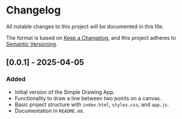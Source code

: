 # Changelog

All notable changes to this project will be documented in this file.

The format is based on [Keep a Changelog](https://keepachangelog.com/en/1.0.0/), and this project adheres to [Semantic Versioning](https://semver.org/spec/v2.0.0.html).

## [0.0.1] - 2025-04-05
### Added
- Initial version of the Simple Drawing App.
- Functionality to draw a line between two points on a canvas.
- Basic project structure with `index.html`, `styles.css`, and `app.js`.
- Documentation in `README.md`.
